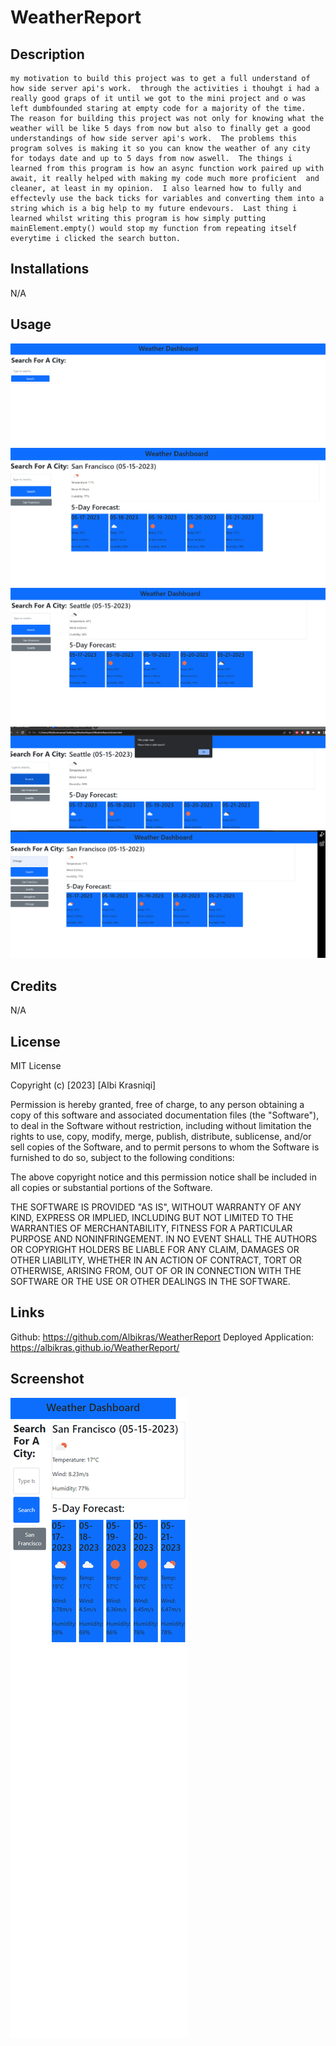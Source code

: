 # WeatherReport

## Description

    my motivation to build this project was to get a full understand of how side server api's work.  through the activities i thouhgt i had a really good graps of it until we got to the mini project and o was left dumbfounded staring at empty code for a majority of the time.  The reason for building this project was not only for knowing what the weather will be like 5 days from now but also to finally get a good understandings of how side server api's work.  The problems this program solves is making it so you can know the weather of any city for todays date and up to 5 days from now aswell.  The things i learned from this program is how an async function work paired up with await, it really helped with making my code much more proficient  and cleaner, at least in my opinion.  I also learned how to fully and effectevly use the back ticks for variables and converting them into a string which is a big help to my future endevours.  Last thing i learned whilst writing this program is how simply putting mainElement.empty() would stop my function from repeating itself everytime i clicked the search button.

## Installations

N/A

## Usage

![showing the default display of the webpage](./assets/images/Empty.png)
![showing what happens when you input a city value](./assets/images/Appearing.png)
![showing what happens when you search another city without refreshing](./assets/images/ChangedName.png)
![showing what heppens when you insert an invalid input](./assets/images/Invalid.png)
![showing how the search history does not repat previously searched values](./assets/images/Norepeat.png)

## Credits

N/A

## License

MIT License

Copyright (c) [2023] [Albi Krasniqi]

Permission is hereby granted, free of charge, to any person obtaining a copy
of this software and associated documentation files (the "Software"), to deal
in the Software without restriction, including without limitation the rights
to use, copy, modify, merge, publish, distribute, sublicense, and/or sell
copies of the Software, and to permit persons to whom the Software is
furnished to do so, subject to the following conditions:

The above copyright notice and this permission notice shall be included in all
copies or substantial portions of the Software.

THE SOFTWARE IS PROVIDED "AS IS", WITHOUT WARRANTY OF ANY KIND, EXPRESS OR
IMPLIED, INCLUDING BUT NOT LIMITED TO THE WARRANTIES OF MERCHANTABILITY,
FITNESS FOR A PARTICULAR PURPOSE AND NONINFRINGEMENT. IN NO EVENT SHALL THE
AUTHORS OR COPYRIGHT HOLDERS BE LIABLE FOR ANY CLAIM, DAMAGES OR OTHER
LIABILITY, WHETHER IN AN ACTION OF CONTRACT, TORT OR OTHERWISE, ARISING FROM,
OUT OF OR IN CONNECTION WITH THE SOFTWARE OR THE USE OR OTHER DEALINGS IN THE
SOFTWARE.

## Links

Github: https://github.com/Albikras/WeatherReport
Deployed Application: https://albikras.github.io/WeatherReport/

## Screenshot

![screenshot of deployed application](./assets/images/Screenshot.png)